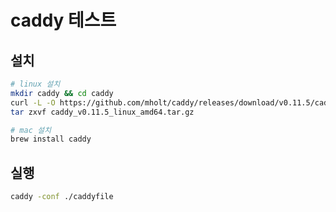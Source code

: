 # caddy 테스트

## 설치

```bash
# linux 설치
mkdir caddy && cd caddy
curl -L -O https://github.com/mholt/caddy/releases/download/v0.11.5/caddy_v0.11.5_linux_amd64.tar.gz
tar zxvf caddy_v0.11.5_linux_amd64.tar.gz

# mac 설치
brew install caddy
```

## 실행

```bash
caddy -conf ./caddyfile
```
